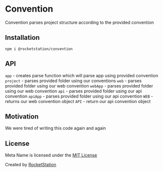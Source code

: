 # Convention

Convention parses project structure according to the provided convention

## Installation

```
npm i @rocketstation/convention
```

## API

`app` -  creates parse function which will parse app using provided convention
`project` - parses provided folder using our conventions
`web` - parses provided folder using our web convention
`webApp` -  parses provided folder using our web convention
`api` - parses provided folder using our api convention
`apiApp` -  parses provided folder using our api convention
`WEB` - returns our web convention object
`API` - return our api convention object

## Motivation

We were tired of writing this code again and again

## License

Meta Name is licensed under the [MIT License](http://opensource.org/licenses/MIT)

Created by [RocketStation](http://rstation.io)
